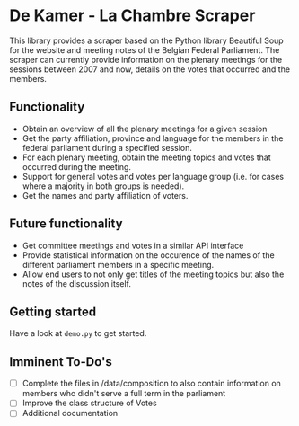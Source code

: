 # De Kamer - La Chambre Scraper
This library provides a scraper based on the Python library Beautiful Soup for the website and meeting notes of the Belgian Federal Parliament. The scraper can currently provide information on the plenary meetings for the sessions between 2007 and now, details on the votes that occurred and the members.

## Functionality
- Obtain an overview of all the plenary meetings for a given session
- Get the party affiliation, province and language for the members in the federal parliament during a specified session.
- For each plenary meeting, obtain the meeting topics and votes that occurred during the meeting.
- Support for general votes and votes per language group (i.e. for cases where a majority in both groups is needed).
- Get the names and party affiliation of voters.

## Future functionality
- Get committee meetings and votes in a similar API interface
- Provide statistical information on the occurence of the names of the different parliament members in a specific meeting.
- Allow end users to not only get titles of the meeting topics but also the notes of the discussion itself.

## Getting started
Have a look at `demo.py` to get started.

## Imminent To-Do's
- [ ] Complete the files in /data/composition to also contain information on members who didn't serve a full term in the parliament
- [ ] Improve the class structure of Votes
- [ ] Additional documentation